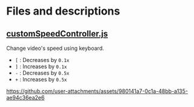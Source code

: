# Files and descriptions

## [customSpeedController.js](youtube/customSpeedController.js)

Change video's speed using keyboard.

- `[` : Decreases by `0.1x`
- `]` : Increases by `0.1x`
- `-` : Decreases by `0.5x`
- `+` : Increases by `0.5x`

https://github.com/user-attachments/assets/980141a7-0c1a-48bb-a135-ae94c36ea2e6
